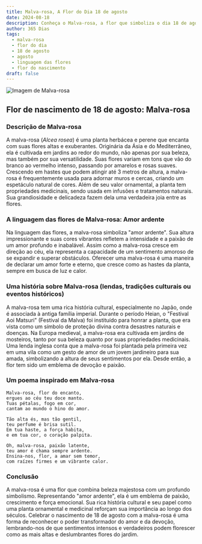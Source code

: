 ```yaml
---
title: Malva-rosa, A Flor do Dia 18 de agosto
date: 2024-08-18
description: Conheça o Malva-rosa, a flor que simboliza o dia 18 de agosto e seu significado 'Amor ardente'. Explore a beleza e o simbolismo desta flor encantadora.
author: 365 Dias
tags:
  - malva-rosa
  - flor do dia
  - 18 de agosto
  - agosto
  - linguagem das flores
  - flor do nascimento
draft: false
---
```


![Imagem de Malva-rosa](https://cdn.pixabay.com/photo/2020/07/01/04/55/korean-flower-5358423_640.jpg#center)


## Flor de nascimento de 18 de agosto: Malva-rosa

### Descrição de Malva-rosa

A malva-rosa (_Alcea rosea_) é uma planta herbácea e perene que encanta com suas flores altas e exuberantes. Originária da Ásia e do Mediterrâneo, ela é cultivada em jardins ao redor do mundo, não apenas por sua beleza, mas também por sua versatilidade. Suas flores variam em tons que vão do branco ao vermelho intenso, passando por amarelos e rosas suaves. Crescendo em hastes que podem atingir até 3 metros de altura, a malva-rosa é frequentemente usada para adornar muros e cercas, criando um espetáculo natural de cores. Além de seu valor ornamental, a planta tem propriedades medicinais, sendo usada em infusões e tratamentos naturais. Sua grandiosidade e delicadeza fazem dela uma verdadeira joia entre as flores.

### A linguagem das flores de Malva-rosa: Amor ardente

Na linguagem das flores, a malva-rosa simboliza "amor ardente". Sua altura impressionante e suas cores vibrantes refletem a intensidade e a paixão de um amor profundo e inabalável. Assim como a malva-rosa cresce em direção ao céu, ela representa a capacidade de um sentimento amoroso de se expandir e superar obstáculos. Oferecer uma malva-rosa é uma maneira de declarar um amor forte e eterno, que cresce como as hastes da planta, sempre em busca de luz e calor.

### Uma história sobre Malva-rosa (lendas, tradições culturais ou eventos históricos)

A malva-rosa tem uma rica história cultural, especialmente no Japão, onde é associada à antiga família imperial. Durante o período Heian, o "Festival Aoi Matsuri" (Festival da Malva) foi instituído para honrar a planta, que era vista como um símbolo de proteção divina contra desastres naturais e doenças. Na Europa medieval, a malva-rosa era cultivada em jardins de mosteiros, tanto por sua beleza quanto por suas propriedades medicinais. Uma lenda inglesa conta que a malva-rosa foi plantada pela primeira vez em uma vila como um gesto de amor de um jovem jardineiro para sua amada, simbolizando a altura de seus sentimentos por ela. Desde então, a flor tem sido um emblema de devoção e paixão.

### Um poema inspirado em Malva-rosa

```
Malva-rosa, flor do encanto,  
ergues ao céu teu doce manto.  
Tuas pétalas, fogo em cor,  
cantam ao mundo o hino do amor.  

Tão alta és, mas tão gentil,  
teu perfume é brisa sutil.  
Em tua haste, a força habita,  
e em tua cor, o coração palpita.  

Oh, malva-rosa, paixão latente,  
teu amor é chama sempre ardente.  
Ensina-nos, flor, a amar sem temor,  
com raízes firmes e um vibrante calor.  
```

### Conclusão

A malva-rosa é uma flor que combina beleza majestosa com um profundo simbolismo. Representando "amor ardente", ela é um emblema de paixão, crescimento e força emocional. Sua rica história cultural e seu papel como uma planta ornamental e medicinal reforçam sua importância ao longo dos séculos. Celebrar o nascimento de 18 de agosto com a malva-rosa é uma forma de reconhecer o poder transformador do amor e da devoção, lembrando-nos de que sentimentos intensos e verdadeiros podem florescer como as mais altas e deslumbrantes flores do jardim.